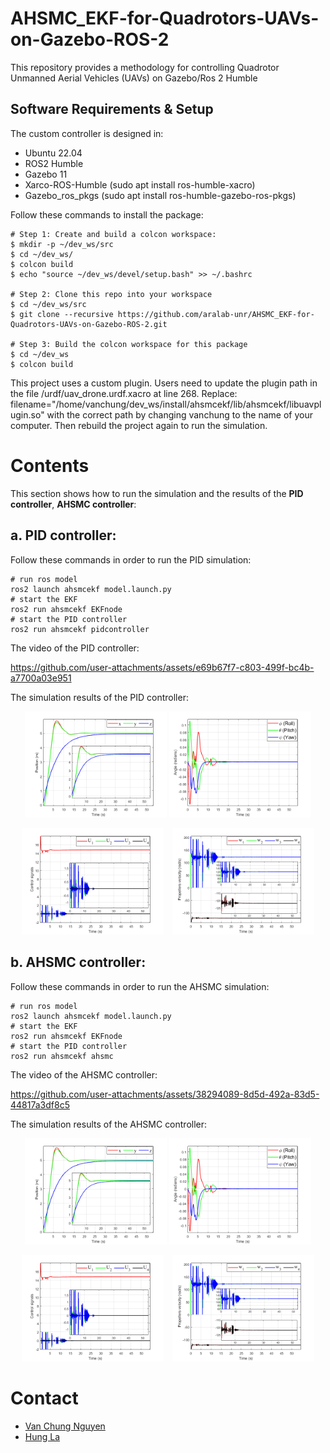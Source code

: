 # AHSMC_EKF-for-Quadrotors-UAVs-on-Gazebo-ROS-2
This repository provides a methodology for controlling Quadrotor Unmanned Aerial Vehicles (UAVs) on Gazebo/Ros 2 Humble

## Software Requirements & Setup

The custom controller is designed in:

- Ubuntu 22.04
- ROS2 Humble
- Gazebo 11
- Xarco-ROS-Humble (sudo apt install ros-humble-xacro)
- Gazebo_ros_pkgs (sudo apt install ros-humble-gazebo-ros-pkgs)

Follow these commands to install the package:

```shell
# Step 1: Create and build a colcon workspace:
$ mkdir -p ~/dev_ws/src
$ cd ~/dev_ws/
$ colcon build
$ echo "source ~/dev_ws/devel/setup.bash" >> ~/.bashrc

# Step 2: Clone this repo into your workspace
$ cd ~/dev_ws/src
$ git clone --recursive https://github.com/aralab-unr/AHSMC_EKF-for-Quadrotors-UAVs-on-Gazebo-ROS-2.git

# Step 3: Build the colcon workspace for this package
$ cd ~/dev_ws
$ colcon build
```
This project uses a custom plugin. Users need to update the plugin path in the file /urdf/uav_drone.urdf.xacro at line 268. Replace: filename="/home/vanchung/dev_ws/install/ahsmcekf/lib/ahsmcekf/libuavplugin.so" with the correct path by changing vanchung to the name of your computer. Then rebuild the project again to run the simulation.

# Contents
This section shows how to run the simulation and the results of the **PID controller**, **AHSMC controller**:

## a. **PID controller:**   

Follow these commands in order to run the PID simulation:

```
# run ros model
ros2 launch ahsmcekf model.launch.py
# start the EKF
ros2 run ahsmcekf EKFnode
# start the PID controller
ros2 run ahsmcekf pidcontroller
```
The video of the PID controller: 

https://github.com/user-attachments/assets/e69b67f7-c803-499f-bc4b-a7700a03e951

The simulation results of the PID controller: 

<p align="center">
    <img src="ahsmcekf/figures/positionahsmc.png" style="display: inline-block; width: 45%;" />
    <img src="ahsmcekf/figures/angularahsmc.png" style="display: inline-block; width: 45%;" />
</p>


<p align="center">
    <img src="ahsmcekf/figures/controlahsmc.png" style="display: inline-block; width: 45%; margin-right: 2%;" />
    <img src="ahsmcekf/figures/propellerahsmc.png" style="display: inline-block; width: 45%;" />
</p>


## b. **AHSMC controller:**   

Follow these commands in order to run the AHSMC simulation:

```
# run ros model
ros2 launch ahsmcekf model.launch.py
# start the EKF
ros2 run ahsmcekf EKFnode
# start the PID controller
ros2 run ahsmcekf ahsmc
```
The video of the AHSMC controller: 

https://github.com/user-attachments/assets/38294089-8d5d-492a-83d5-44817a3df8c5

The simulation results of the AHSMC controller: 

<p align="center">
    <img src="ahsmcekf/figures/positionahsmc.png" style="display: inline-block; width: 45%;" />
    <img src="ahsmcekf/figures/angularahsmc.png" style="display: inline-block; width: 45%;" />
</p>


<p align="center">
    <img src="ahsmcekf/figures/controlahsmc.png" style="display: inline-block; width: 45%; margin-right: 2%;" />
    <img src="ahsmcekf/figures/propellerahsmc.png" style="display: inline-block; width: 45%;" />
</p>

# Contact
- [Van Chung Nguyen](mailto:vanchungn@.unr.edu)
- [Hung La](mailto:hla@unr.edu)
